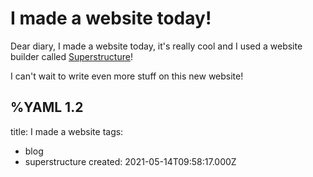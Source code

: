 # I made a website today!

Dear diary,
I made a website today, it's really cool and I used a website builder called [Superstructure](https://github.com/Bradshaw/superstructure)!

I can't wait to write even more stuff on this new website!

%YAML 1.2
---
title: I made a website
tags:
  - blog
  - superstructure
created: 2021-05-14T09:58:17.000Z